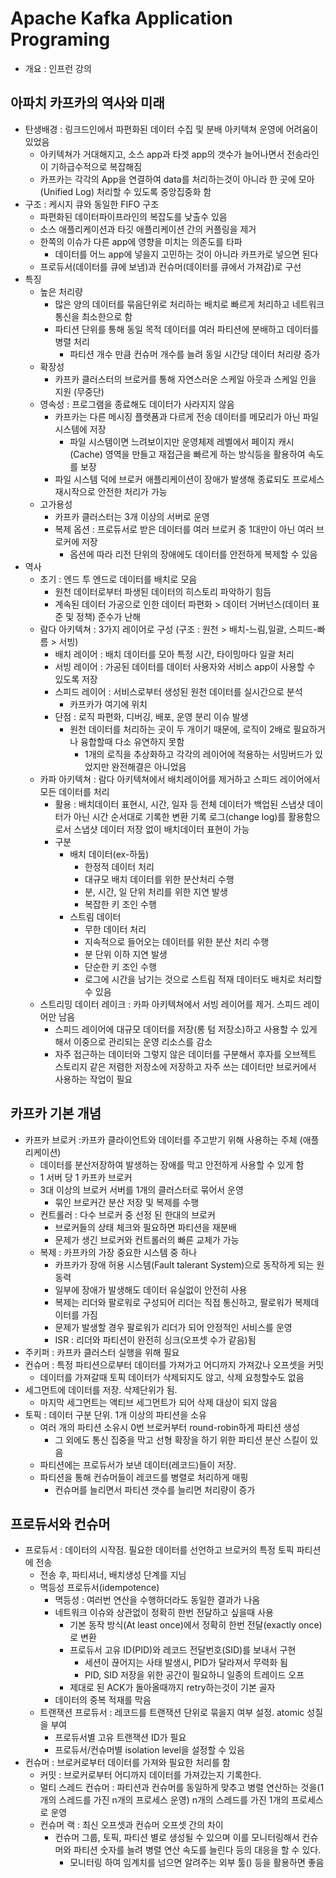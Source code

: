 # Apache Kafka Application Programing

- 개요 : 인프런 강의

## 아파치 카프카의 역사와 미래

- 탄생배경 : 링크드인에서 파편화된 데이터 수집 및 분배 아키텍쳐 운영에 어려움이 있었음
  - 아키텍쳐가 거대해지고, 소스 app과 타겟 app의 갯수가 늘어나면서 전송라인이 기하급수적으로 복잡해짐
  - 카프카는 각각의 App을 연결하여 data를 처리하는것이 아니라 한 곳에 모아(Unified Log) 처리할 수 있도록 중앙집중화 함
- 구조 : 케시지 큐와 동일한 FIFO 구조
  - 파편화된 데이터파이프라인의 복잡도를 낮출수 있음
  - 소스 애플리케이션과 타깃 애플리케이션 간의 커플링을 제거
  - 한쪽의 이슈가 다른 app에 영향을 미치는 의존도를 타파
    - 데이터를 어느 app에 넣을지 고민하는 것이 아니라 카프카로 넣으면 된다
  - 프로듀서(데이터를 큐에 보냄)과 컨슈머(데이터를 큐에서 가져감)로 구선
- 특징
  - 높은 처리량
    - 많은 양의 데이터를 묶음단위로 처리하는 배치로 빠르게 처리하고 네트워크 통신을 최소한으로 함
    - 파티션 단위를 통해 동일 목적 데이터를 여러 파티션에 분배하고 데이터를 병렬 처리
      - 파티션 개수 만큼 컨슈머 개수를 늘려 동일 시간당 데이터 처리량 증가
  - 확장성
    - 카프카 클러스터의 브로커를 통해 자연스러운 스케일 아웃과 스케일 인을 지원 (무중단)
  - 영속성 : 프로그램을 종료해도 데이터가 사라지지 않음
    - 카프카는 다른 메시징 플랫폼과 다르게 전송 데이터를 메모리가 아닌 파일 시스템에 저장
      - 파일 시스템이면 느려보이지만 운영체제 레벨에서 페이지 캐시(Cache) 영역을 만들고 재접근을 빠르게 하는 방식등을 활용하여 속도를 보장
    - 파일 시스템 덕에 브로커 애플리케이션이 장애가 발생해 종료되도 프로세스 재시작으로 안전한 처리가 가능
  - 고가용성
    - 카프카 클러스터는 3개 이상의 서버로 운영
    - 복제 옵션 : 프로듀서로 받은 데이터를 여러 브로커 중 1대만이 아닌 여러 브로커에 저장
      - 옵션에 따라 리전 단위의 장애에도 데이터를 안전하게 복제할 수 있음
- 역사
  - 초기 : 엔드 투 엔드로 데이터를 배치로 모음
    - 원천 데이터로부터 파생된 데이터의 히스토리 파악하기 힘듬
    - 계속된 데이터 가공으로 인한 데이터 파편화 > 데이터 거버넌스(데이터 표준 및 정책) 준수가 난해
  - 람다 아키텍쳐 : 3가지 레이어로 구성 (구조 : 원천 > 배치-느림,일괄, 스피드-빠름 > 서빙)
    - 배치 레이어 : 배치 데이터를 모아 특정 시간, 타이밍마다 일괄 처리
    - 서빙 레이어 : 가공된 데이터를 데이터 사용자와 서비스 app이 사용할 수 있도록 저장
    - 스피드 레이어 : 서비스로부터 생성된 원천 데이터를 실시간으로 분석
      - 카프카가 여기에 위치
    - 단점 : 로직 파편화, 디버깅, 배포, 운영 분리 이슈 발생
      - 원천 데이터를 처리하는 곳이 두 개이기 때문에, 로직이 2배로 필요하거나 융합할때 다소 유연하지 못함
        - 1개의 로직을 추상화하고 각각의 레이어에 적용하는 서밍버드가 있었지만 완전해결은 아니었음
  - 카파 아키텍쳐 : 람다 아키텍쳐에서 배치레이어를 제거하고 스피드 레이어에서 모든 데이터를 처리
    - 활용 : 배치데이터 표현시, 시간, 일자 등 전체 데이터가 백업된 스냅샷 데이터가 아닌 시간 순서대로 기록한 변환 기록 로그(change log)를 활용함으로서 스냅샷 데이터 저장 없이 배치데이터 표현이 가능
    - 구분
      - 배치 데이터(ex-하둡)
        - 한정적 데이터 처리
        - 대규모 배치 데이터를 위한 분산처리 수행
        - 분, 시간, 일 단위 처리를 위한 지연 발생
        - 복잡한 키 조인 수행
      - 스트림 데이터
        - 무한 데이터 처리
        - 지속적으로 들어오는 데이터를 위한 분산 처리 수행
        - 분 단위 이하 지연 발생
        - 단순한 키 조인 수행
        - 로그에 시간을 남기는 것으로 스트림 적재 데이터도 배치로 처리할 수 있음
  - 스트리밍 데이터 레이크 : 카파 아키텍쳐에서 서빙 레이어를 제거. 스피드 레이어만 남음
    - 스피드 레이어에 대규모 데이터를 저장(롱 텀 저장소)하고 사용할 수 있게 해서 이중으로 관리되는 운영 리소스를 감소
    - 자주 접근하는 데이터와 그렇지 않은 데이터를 구분해서 후자를 오브젝트 스토리지 같은 저렴한 저장소에 저장하고 자주 쓰는 데이터만 브로커에서 사용하는 작업이 필요

## 카프카 기본 개념

- 카프카 브로커 :카프카 클라이언트와 데이터를 주고받기 위해 사용하는 주체 (애플리케이션)
  - 데이터를 분산저장하여 발생하는 장애를 막고 안전하게 사용할 수 있게 함
  - 1 서버 당 1 카프카 브로커
  - 3대 이상의 브로커 서버를 1개의 클러스터로 묶어서 운영
    - 묶인 브로커간 분산 저장 및 복제를 수행
  - 컨트롤러 : 다수 브로커 중 선정 된 한대의 브로커
    - 브로커들의 상태 체크와 필요하면 파티션을 재분배
    - 문제가 생긴 브로커와 컨트롤러의 빠른 교체가 가능
  - 복제 : 카프카의 가장 중요한 시스템 중 하나
    - 카프카가 장애 허용 시스템(Fault talerant System)으로 동작하게 되는 원동력
    - 일부에 장애가 발생해도 데이터 유실없이 안전히 사용
    - 복제는 리더와 팔로워로 구성되어 리더는 직접 통신하고, 팔로워가 복제데이터를 가짐
    - 문제가 발생할 경우 팔로워가 리더가 되어 안정적인 서비스를 운영
    - ISR : 리더와 파티션이 완전히 싱크(오프셋 수가 같음)됨
- 주키퍼 : 카프카 클러스터 실행을 위해 필요
- 컨슈머 : 특정 파티션으로부터 데이터를 가져가고 어디까지 가져갔나 오프셋을 커밋
  - 데이터를 가져갈때 토픽 데이터가 삭제되지도 않고, 삭제 요청할수도 없음
- 세그먼트에 데이터를 저장. 삭제단위가 됨.
  - 마지막 세그먼트는 액티브 세그먼트가 되어  삭제 대상이 되지 않음
- 토픽 : 데이터 구분 단위. 1개 이상의 파티션을 소유
  - 여러 개의 파티션 소유시 0번 브로커부터 round-robin하게 파티션 생성
    - 그 외에도 통신 집중을 막고 선형 확장을 하기 위한 파티션 분산 스킬이 있음
  - 파티션에는 프로듀서가 보낸 데이터(레코드)들이 저장.
  - 파티션을 통해 컨슈머들이 레코드를 병렬로 처리하게 매핑
    - 컨슈머를 늘리면서 파티션 갯수를 늘리면 처리량이 증가

## 프로듀서와 컨슈머

- 프로듀서 : 데이터의 시작점. 필요한 데이터를 선언하고 브로커의 특정 토픽 파티션에 전송
  - 전송 후, 파티셔너, 배치생성 단계를 지님
  - 멱등성 프로듀서(idempotence)
    - 멱등성 : 여러번 연산을 수행하더라도 동일한 결과가 나옴
    - 네트워크 이슈와 상관없이 정확히 한번 전달하고 싶을때 사용
      - 기본 동작 방식(At least once)에서 정확히 한번 전달(exactly once)로 변환
      - 프로듀서 고유 ID(PID)와 레코드 전달번호(SID)를 보내서 구현
        - 세션이 끊어지는 사태 발생시, PID가 달라져서 무력화 됨
        - PID, SID 저장을 위한 공간이 필요하니 일종의 트레이드 오프
      - 제대로 된 ACK가 돌아올때까지 retry하는것이 기본 골자
    - 데이터의 중복 적재를 막음
  - 트랜잭션 프로듀서 : 레코드를 트랜잭션 단위로 묶을지 여부 설정. atomic 성질을 부여
    - 프로듀서별 고유 트랜잭션 ID가 필요
    - 프로듀서/컨슈머별 isolation level을 설정할 수 있음
- 컨슈머 : 브로커로부터 데이터를 가져와 필요한 처리를 함
  - 커밋 : 브로커로부터 어디까지 데이터를 가져갔는지 기록한다.
  - 멀티 스레드 컨슈머 : 파티션과 컨슈머를 동일하게 맞추고 병렬 연산하는 것을(1개의 스레드를 가진 n개의 프로세스 운영) n개의 스레드를 가진 1개의 프로세스로 운영
  - 컨슈머 랙 : 최신 오프셋과 컨슈머 오프셋 간의 차이
    - 컨슈머 그룹, 토픽, 파티션 별로 생성될 수 있으며 이를 모니터링해서 컨슈머와 파티션 숫자를 늘려 병렬 연산 속도를 늘린다 등의 대응을 할 수 있다.
      - 모니터링 하여 임계치를 넘으면 알려주는 외부 툴() 등을 활용하면 좋음
